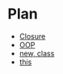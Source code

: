 <h1>
    Plan
</h1>

<ul>
    <li>
        <a href="./01.md">Closure</a>
    </li>
    <li>
        <a href="./02.md">OOP</a>
    </li>
    <li>
        <a href="./03.md">new, class</a>
    </li>
    <li>
        <a href="./04.md">this</a>
    </li>
</ul>
